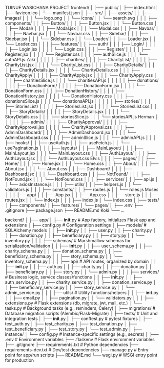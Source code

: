 TUINUE WASICHANA PROJECT
frontend/
│
├── public/
│   ├── index.html
│   ├── favicon.ico
│   └── manifest.json
│
├── src/
│   ├── assets/
│   │   ├── images/
│   │   │   └── logo.png
│   │   └── icons/
│   │       └── search.svg
│   │
│   ├── components/
│   │   ├── Button/
│   │   │   ├── Button.jsx
│   │   │   └── Button.css
│   │   ├── Modal/
│   │   │   ├── Modal.jsx
│   │   │   └── Modal.css
│   │   ├── Navbar/
│   │   │   ├── Navbar.jsx
│   │   │   └── Navbar.css
│   │   ├── Sidebar/
│   │   │   ├── Sidebar.jsx
│   │   │   └── Sidebar.css
│   │   └── Loader/
│   │       ├── Loader.jsx
│   │       └── Loader.css
│   │
│   ├── features/
│   │   ├── auth/
│   │   │   ├── Login/
│   │   │   │   ├── Login.jsx
│   │   │   │   └── Login.css
│   │   │   ├── Register/
│   │   │   │   ├── Register.jsx
│   │   │   │   └── Register.css
│   │   │   ├── authSlice.js
│   │   │   └── authAPI.js                   Zaki
│   │   │
│   │   ├── charities/
│   │   │   ├── CharityList/
│   │   │   │   ├── CharityList.jsx
│   │   │   │   └── CharityList.css
│   │   │   ├── CharityDetails/
│   │   │   │   ├── CharityDetails.jsx
│   │   │   │   └── CharityDetails.css
│   │   │   ├── CharityApply/
│   │   │   │   ├── CharityApply.jsx
│   │   │   │   └── CharityApply.css
│   │   │   ├── charitiesSlice.js
│   │   │   └── charitiesAPI.js
│   │   │
│   │   ├── donations/
│   │   │   ├── DonationForm/
│   │   │   │   ├── DonationForm.jsx
│   │   │   │   └── DonationForm.css
│   │   │   ├── DonationHistory/
│   │   │   │   ├── DonationHistory.jsx
│   │   │   │   └── DonationHistory.css
│   │   │   ├── donationsSlice.js
│   │   │   └── donationsAPI.js
│   │   │
│   │   ├── stories/
│   │   │   ├── StoriesList/
│   │   │   │   ├── StoriesList.jsx
│   │   │   │   └── StoriesList.css
│   │   │   ├── StoryDetails/
│   │   │   │   ├── StoryDetails.jsx
│   │   │   │   └── StoryDetails.css
│   │   │   ├── storiesSlice.js
│   │   │   └── storiesAPI.js                     Herman
│   │   │
│   │   ├── admin/
│   │   │   ├── CharityApproval/
│   │   │   │   ├── CharityApproval.jsx
│   │   │   │   └── CharityApproval.css
│   │   │   ├── AdminDashboard/
│   │   │   │   ├── AdminDashboard.jsx
│   │   │   │   └── AdminDashboard.css
│   │   │   ├── adminSlice.js
│   │   │   └── adminAPI.js
│   │
│   ├── hooks/
│   │   ├── useAuth.js
│   │   ├── useFetch.js
│   │   └── usePagination.js
│   │
│   ├── layouts/
│   │   ├── MainLayout/
│   │   │   ├── MainLayout.jsx
│   │   │   └── MainLayout.css
│   │   ├── AuthLayout/
│   │   │   ├── AuthLayout.jsx
│   │   │   └── AuthLayout.css                        Elvis
│   │
│   ├── pages/
│   │   ├── Home/
│   │   │   ├── Home.jsx
│   │   │   └── Home.css
│   │   ├── About/
│   │   │   ├── About.jsx
│   │   │   └── About.css
│   │   ├── Dashboard/
│   │   │   ├── Dashboard.jsx
│   │   │   └── Dashboard.css
│   │   ├── NotFound/
│   │   │   ├── NotFound.jsx
│   │   │   └── NotFound.css
│   │
│   ├── services/
│   │   ├── api.js
│   │   └── axiosInstance.js
│   │
│   ├── utils/
│   │   ├── helpers.js
│   │   └── validators.js
│   │
│   ├── constants/
│   │   ├── routes.js
│   │   └── roles.js                      Moses
│   │
│   ├── app/
│   │   ├── App.jsx
│   │   ├── App.css
│   │   ├── store.js
│   │   ├── routes.jsx
│   │   └── index.js
│   │
│   ├── index.js
│   └── index.css
│
├── tests/
│   ├── components/
│   ├── features/
│   └── pages/
│
├── .env
├── .gitignore
├── package.json
├── README.md                     Koki
└── ...


backend/
│
├── app/
│   ├── __init__.py                # App factory, initializes Flask app and extensions
│   ├── config.py                  # Configuration settings
│   ├── models/                    # SQLAlchemy models
│   │   ├── __init__.py
│   │   ├── user.py
│   │   ├── charity.py
│   │   ├── donation.py
│   │   ├── beneficiary.py
│   │   ├── story.py
│   │   └── inventory.py
│   │
│   ├── schemas/                   # Marshmallow schemas for serialization/validation
│   │   ├── __init__.py
│   │   ├── user_schema.py
│   │   ├── charity_schema.py
│   │   ├── donation_schema.py
│   │   ├── beneficiary_schema.py
│   │   ├── story_schema.py
│   │   └── inventory_schema.py
│   │
│   ├── api/                       # API routes, organized by domain
│   │   ├── __init__.py
│   │   ├── auth.py
│   │   ├── charity.py
│   │   ├── donation.py
│   │   ├── beneficiary.py
│   │   ├── story.py
│   │   └── admin.py
│   │
│   ├── services/                  # Business logic, service classes/functions
│   │   ├── __init__.py
│   │   ├── auth_service.py
│   │   ├── charity_service.py
│   │   ├── donation_service.py
│   │   ├── beneficiary_service.py
│   │   ├── story_service.py
│   │   └── admin_service.py
│   │
│   ├── utils/                     # Utility functions/helpers
│   │   ├── __init__.py
│   │   ├── email.py
│   │   ├── pagination.py
│   │   └── validators.py
│   │
│   ├── extensions.py              # Flask extensions (db, migrate, jwt, mail, etc.)
│   └── tasks.py                   # Background tasks (e.g., reminders, Celery)
│
├── migrations/                    # Database migration scripts (Alembic/Flask-Migrate)
│
├── tests/                         # Unit and integration tests
│   ├── __init__.py
│   ├── conftest.py                # pytest fixtures
│   ├── test_auth.py
│   ├── test_charity.py
│   ├── test_donation.py
│   ├── test_beneficiary.py
│   ├── test_story.py
│   └── test_admin.py
│
├── instance/
│   └── config.py                  # Instance-specific settings (e.g., secrets)
│
├── .env                           # Environment variables
├── .flaskenv                      # Flask environment variables
├── .gitignore
├── requirements.txt               # Python dependencies
├── requirements-dev.txt           # Dev/test dependencies
├── manage.py                      # Entry point for app/run scripts
├── README.md
└── wsgi.py                        # WSGI entry point for production
